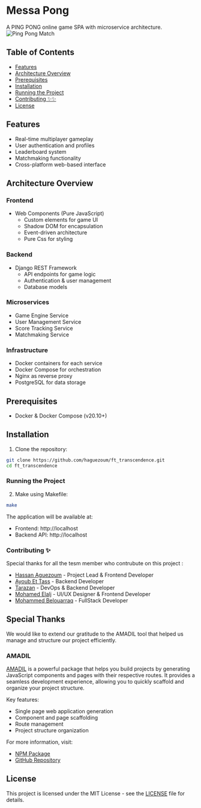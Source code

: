 # Messa Pong 
A PING PONG online game SPA with microservice architecture.
![Ping Pong Match](https://media.giphy.com/media/v1.Y2lkPTc5MGI3NjExMzZ3YjRpdDd4Z2tkNDI3bnZhaWY3eG5pNHQ3bDV1dmtjcXF2c3F6NSZlcD12MV9zdGlja2Vyc19zZWFyY2gmY3Q9cw/14f1yB1YECQHFHBIcB/giphy.gif)

## Table of Contents
- [Features](#features)
- [Architecture Overview](#architecture-overview)
- [Prerequisites](#prerequisites)
- [Installation](#installation)
- [Running the Project](#running-the-project)
- [Contributing ✨✨](#contributing)
- [License](#license)

## Features
- Real-time multiplayer gameplay
- User authentication and profiles
- Leaderboard system
- Matchmaking functionality
- Cross-platform web-based interface

## Architecture Overview

### Frontend
- Web Components (Pure JavaScript)
  - Custom elements for game UI
  - Shadow DOM for encapsulation
  - Event-driven architecture
  - Pure Css for styling

### Backend
- Django REST Framework
  - API endpoints for game logic
  - Authentication & user management
  - Database models

### Microservices
- Game Engine Service
- User Management Service
- Score Tracking Service
- Matchmaking Service

### Infrastructure
- Docker containers for each service
- Docker Compose for orchestration
- Nginx as reverse proxy
- PostgreSQL for data storage

## Prerequisites
- Docker & Docker Compose (v20.10+)

## Installation

1. Clone the repository:
```bash
git clone https://github.com/haguezoum/ft_transcendence.git
cd ft_transcendence
```

### Running the Project

2. Make using Makefile:
```bash
make
```

The application will be available at:
- Frontend: http://localhost
- Backend API: http://localhost

### Contributing ✨
Special thanks for all the tesm member who contrubute on this project :
- [Hassan Aguezoum](https://github.com/haguezoum) - Project Lead & Frontend Developer
- [Ayoub Et Tass](https://github.com/aet-tass) - Backend Developer
- [Tarazan](https://github.com/7ARZAN) - DevOps & Backend Developer
- [Mohamed Elalj](https://github.com/elaljo) - UI/UX Designer & Frontend Developer
- [Mohammed Belouarraq](https://github.com/mbelouar) - FullStack Developer

## Special Thanks
We would like to extend our gratitude to the AMADIL tool that helped us manage and structure our project efficiently.

### AMADIL
[AMADIL](https://www.npmjs.com/package/amadil) is a powerful package that helps you build projects by generating JavaScript components and pages with their respective routes. It provides a seamless development experience, allowing you to quickly scaffold and organize your project structure.

Key features:
- Single page web application generation
- Component and page scaffolding
- Route management
- Project structure organization

For more information, visit:
- [NPM Package](https://www.npmjs.com/package/amadil)
- [GitHub Repository](https://github.com/haguezoum/amadil)

## License
This project is licensed under the MIT License - see the [LICENSE](LICENSE) file for details.
